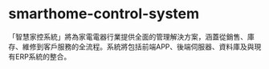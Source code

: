 # smarthome-control-system
「智慧家控系統」將為家電電器行業提供全面的管理解決方案，涵蓋從銷售、庫存、維修到客戶服務的全流程。系統將包括前端APP、後端伺服器、資料庫及與現有ERP系統的整合。
